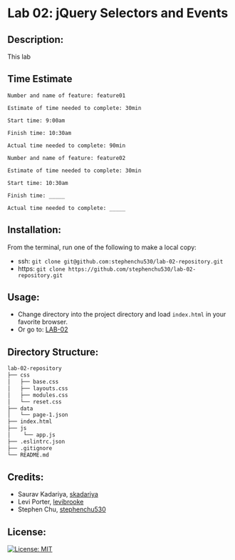 # Lab 02: jQuery Selectors and Events

## Description:
This lab

## Time Estimate
```
Number and name of feature: feature01

Estimate of time needed to complete: 30min

Start time: 9:00am

Finish time: 10:30am

Actual time needed to complete: 90min
```


```
Number and name of feature: feature02

Estimate of time needed to complete: 30min

Start time: 10:30am

Finish time: _____

Actual time needed to complete: _____
```

## Installation:
From the terminal, run one of the following to make a local copy:
* ssh: `git clone git@github.com:stephenchu530/lab-02-repository.git`
* https: `git clone https://github.com/stephenchu530/lab-02-repository.git`

## Usage:
* Change directory into the project directory and load `index.html` in your favorite browser.
* Or go to: [LAB-02](https://stephenchu530.github.io/lab-02-repository/)

## Directory Structure:
```sh
lab-02-repository
├── css
│   ├── base.css
│   ├── layouts.css
│   ├── modules.css
│   └── reset.css
├── data
│   └── page-1.json
├── index.html
├── js
│    └── app.js
├── .eslintrc.json
├── .gitignore
└── README.md
```

## Credits:
* Saurav Kadariya, [skadariya](https://github.com/skadariya)
* Levi Porter, [levibrooke](https://github.com/levibrooke)
* Stephen Chu, [stephenchu530](https://github.com/stephenchu530)

## License:
[![License: MIT](https://img.shields.io/badge/License-MIT-yellow.svg)](https://github.com/stephenchu530/lab-02-repository/blob/master/LICENSE)
